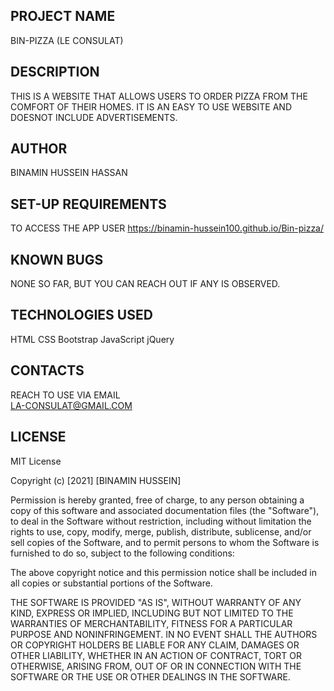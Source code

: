 ## PROJECT NAME
BIN-PIZZA (LE CONSULAT)

## DESCRIPTION
THIS IS A WEBSITE THAT ALLOWS USERS TO ORDER PIZZA FROM THE COMFORT OF THEIR HOMES. IT IS AN EASY TO USE WEBSITE AND DOESNOT INCLUDE ADVERTISEMENTS.

## AUTHOR
BINAMIN HUSSEIN HASSAN

## SET-UP REQUIREMENTS
TO ACCESS THE APP USER https://binamin-hussein100.github.io/Bin-pizza/

## KNOWN BUGS
NONE SO FAR, BUT YOU CAN REACH OUT IF ANY IS OBSERVED.

## TECHNOLOGIES USED
HTML
CSS
Bootstrap
JavaScript
jQuery

## CONTACTS
 REACH TO USE VIA EMAIL<BR>
 LA-CONSULAT@GMAIL.COM

## LICENSE
 MIT License

Copyright (c) [2021] [BINAMIN HUSSEIN]

Permission is hereby granted, free of charge, to any person obtaining a copy of this software and associated documentation files (the "Software"), to deal in the Software without restriction, including without limitation the rights to use, copy, modify, merge, publish, distribute, sublicense, and/or sell copies of the Software, and to permit persons to whom the Software is furnished to do so, subject to the following conditions:

The above copyright notice and this permission notice shall be included in all copies or substantial portions of the Software.

THE SOFTWARE IS PROVIDED "AS IS", WITHOUT WARRANTY OF ANY KIND, EXPRESS OR IMPLIED, INCLUDING BUT NOT LIMITED TO THE WARRANTIES OF MERCHANTABILITY, FITNESS FOR A PARTICULAR PURPOSE AND NONINFRINGEMENT. IN NO EVENT SHALL THE AUTHORS OR COPYRIGHT HOLDERS BE LIABLE FOR ANY CLAIM, DAMAGES OR OTHER LIABILITY, WHETHER IN AN ACTION OF CONTRACT, TORT OR OTHERWISE, ARISING FROM, OUT OF OR IN CONNECTION WITH THE SOFTWARE OR THE USE OR OTHER DEALINGS IN THE SOFTWARE.
